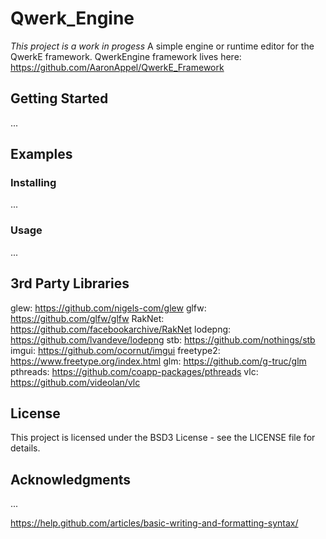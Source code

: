 # Qwerk_Engine
*This project is a work in progess*
A simple engine or runtime editor for the QwerkE framework.
QwerkEngine framework lives here: https://github.com/AaronAppel/QwerkE_Framework

## Getting Started
...

## Examples
### Installing
...

### Usage
...

## 3rd Party Libraries
glew: https://github.com/nigels-com/glew
glfw: https://github.com/glfw/glfw
RakNet: https://github.com/facebookarchive/RakNet
lodepng: https://github.com/lvandeve/lodepng
stb: https://github.com/nothings/stb
imgui: https://github.com/ocornut/imgui
freetype2: https://www.freetype.org/index.html
glm: https://github.com/g-truc/glm
pthreads: https://github.com/coapp-packages/pthreads
vlc: https://github.com/videolan/vlc

## License
This project is licensed under the BSD3 License - see the LICENSE file for details.

## Acknowledgments
...

https://help.github.com/articles/basic-writing-and-formatting-syntax/
